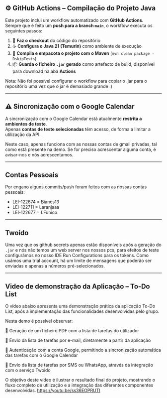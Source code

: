 ## ⚙️ GitHub Actions – Compilação do Projeto Java

Este projeto inclui um workflow automatizado com **GitHub Actions**.  
Sempre que é feito um **push para a branch `main`**, o workflow executa os seguintes passos:

1. 🧾 **Faz o checkout** do código do repositório  
2. ☕ **Configura o Java 21 (Temurin)** como ambiente de execução  
3. 🧱 **Compila e empacota o projeto com o Maven** (`mvn clean package -DskipTests`)  
4. 📦 **Guarda o ficheiro `.jar` gerado** como artefacto de build, disponível para download na aba **Actions**
   
Nota: Não foi possível configurar o workflow para copiar o .jar para o repositório uma vez que o jar é demasiado grande :)

---

## ⚠️ Sincronização com o Google Calendar

A sincronização com o Google Calendar está atualmente **restrita a ambientes de teste**.  
Apenas **contas de teste selecionadas** têm acesso, de forma a limitar a utilização da API.

Neste caso, apenas funciona com as nossas contas de gmail privadas, tal como está presente na demo. Se for preciso acrescentar alguma conta, é avisar-nos e nós acrescentamos.

---
## Contas Pessoais

Por engano alguns commits/push foram feitos com as nossas contas pessoais:
 - LEI-122674 = Biancs13
 - LEI-122711 = Laranjaaa
 - LEI-122677 = LFunico

---
## Twoido
Uma vez que os github secrets apenas estão disponíveis após a geração do  `.jar` e nós não temos um web server nos nossos pcs, para efeitos de teste configurámos no nosso IDE Run Configurations para os tokens.
Como usámos uma trial account, há um limite de mensagens que poderão ser enviadas e apenas a números pré-selecionados.

---
## Video de demonstração da Aplicação – To-Do List

O vídeo abaixo apresenta uma demonstração prática da aplicação To-Do List, após a implementação das funcionalidades desenvolvidas pelo grupo.

Nesta demo é possível observar:

🧾 Geração de um ficheiro PDF com a lista de tarefas do utilizador

📧 Envio da lista de tarefas por e-mail, diretamente a partir da aplicação

📅 Autenticação com a conta Google, permitindo a sincronização automática das tarefas com o Google Calendar

📲 Envio da lista de tarefas por SMS ou WhatsApp, através da integração com o serviço Twoido

O objetivo deste vídeo é ilustrar o resultado final do projeto, mostrando o fluxo completo de utilização e a integração das diferentes componentes desenvolvidas.
https://youtu.be/ss36EOPRUTI
